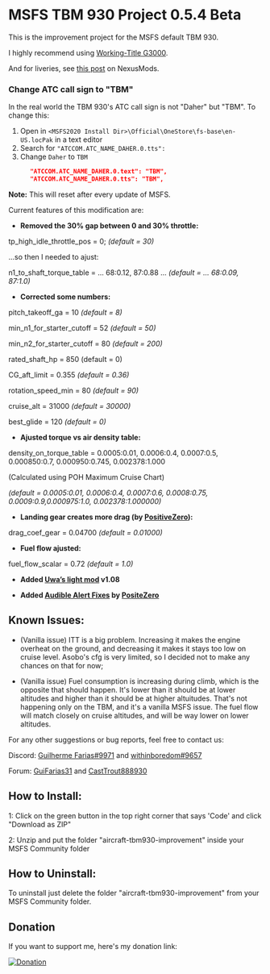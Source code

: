# MSFS TBM 930 Project 0.5.4 Beta
This is the improvement project for the MSFS default TBM 930.

I highly recommend using [Working-Title G3000](https://github.com/Working-Title-MSFS-Mods/fspackages).

And for liveries, see [this post](https://www.nexusmods.com/microsoftflightsimulator/mods/44) on NexusMods.

### Change ATC call sign to "TBM"
In the real world the TBM 930's ATC call sign is not "Daher" but "TBM". To change this:
1. Open in `<MSFS2020 Install Dir>\Official\OneStore\fs-base\en-US.locPak` in a text editor
2. Search for `"ATCCOM.ATC_NAME_DAHER.0.tts":`
3. Change `Daher` to `TBM`

```json
      "ATCCOM.ATC_NAME_DAHER.0.text": "TBM",
      "ATCCOM.ATC_NAME_DAHER.0.tts": "TBM",
```
**Note:** This will reset after every update of MSFS.

Current features of this modification are:

* **Removed the 30% gap between 0 and 30% throttle:**

tp_high_idle_throttle_pos = 0; *(default = 30)*

...so then I needed to ajust:

n1_to_shaft_torque_table = ... 68:0.12, 87:0.88 ... *(default = ... 68:0.09, 87:1.0)*

* **Corrected some numbers:**

pitch_takeoff_ga = 10 *(default = 8)*

min_n1_for_starter_cutoff = 52 *(default = 50)*

min_n2_for_starter_cutoff = 80 *(default = 200)*

rated_shaft_hp = 850 (default = 0)

CG_aft_limit = 0.355 *(default = 0.36)*

rotation_speed_min = 80 *(default = 90)*

cruise_alt = 31000 *(default = 30000)*

best_glide = 120 *(default = 0)*

* **Ajusted torque vs air density table:**

density_on_torque_table = 0.0005:0.01, 0.0006:0.4, 0.0007:0.5, 0.000850:0.7, 0.000950:0.745, 0.002378:1.000

(Calculated using POH Maximum Cruise Chart)

*(default = 0.0005:0.01, 0.0006:0.4, 0.0007:0.6, 0.0008:0.75,  0.0009:0.9,0.000975:1.0, 0.002378:1.000000)*

* **Landing gear creates more drag (by [PositiveZero](https://forums.flightsimulator.com/u/positivezero/summary)):**

drag_coef_gear = 0.04700 *(default = 0.01000)*

* **Fuel flow ajusted:**

fuel_flow_scalar = 0.72 *(default = 1.0)*

* **Added [Uwa’s light mod](https://github.com/Uwajimaya/FS2020) v1.08**

* **Added [Audible Alert Fixes](https://forums.flightsimulator.com/t/tbm-930-audible-alert-fixes-updated/278815) by [PositeZero](https://forums.flightsimulator.com/u/positivezero/summary)**

## Known Issues:

- (Vanilla issue) ITT is a big problem. Increasing it makes the engine overheat on the ground, and decreasing it makes it stays too low on cruise level. Asobo's cfg is very limited, so I decided not to make any chances on that for now;

- (Vanilla issue) Fuel consumption is increasing during climb, which is the opposite that should happen. It's lower than it should be at lower altitudes and higher than it should be at higher altuitudes. That's not happening only on the TBM, and it's a vanilla MSFS issue. The fuel flow will match closely on cruise altitudes, and will be way lower on lower altitudes.

For any other suggestions or bug reports, feel free to contact us:

Discord: [Guilherme Farias#9971](https://discordapp.com/channels/@me/207215431654572032) and [withinboredom#9657](https://discordapp.com/channels/@me/762021447962066944)

Forum: [GuiFarias31](https://forums.flightsimulator.com/u/guifarias31/summary) and [CastTrout888930](https://forums.flightsimulator.com/u/casttrout888930/summary)

## How to Install:

1: Click on the green button in the top right corner that says 'Code' and click "Download as ZIP"

2: Unzip and put the folder "aircraft-tbm930-improvement" inside your MSFS Community folder

## How to Uninstall:

To uninstall just delete the folder "aircraft-tbm930-improvement" from your MSFS Community folder.

## Donation

If you want to support me, here's my donation link:

[![Donation](https://i.imgur.com/vQyI7N5.png)](https://www.buymeacoffee.com/guifarias31)
